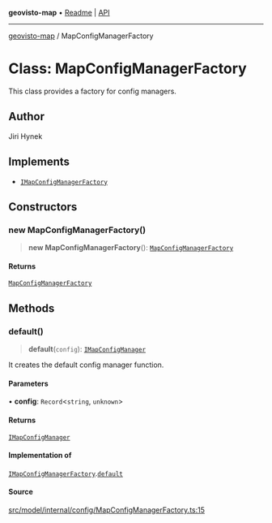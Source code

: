**geovisto-map** • [Readme](../README.md) \| [API](../globals.md)

***

[geovisto-map](../README.md) / MapConfigManagerFactory

# Class: MapConfigManagerFactory

This class provides a factory for config managers.

## Author

Jiri Hynek

## Implements

- [`IMapConfigManagerFactory`](../interfaces/IMapConfigManagerFactory.md)

## Constructors

### new MapConfigManagerFactory()

> **new MapConfigManagerFactory**(): [`MapConfigManagerFactory`](MapConfigManagerFactory.md)

#### Returns

[`MapConfigManagerFactory`](MapConfigManagerFactory.md)

## Methods

### default()

> **default**(`config`): [`IMapConfigManager`](../interfaces/IMapConfigManager.md)

It creates the default config manager function.

#### Parameters

• **config**: `Record`\<`string`, `unknown`\>

#### Returns

[`IMapConfigManager`](../interfaces/IMapConfigManager.md)

#### Implementation of

[`IMapConfigManagerFactory`](../interfaces/IMapConfigManagerFactory.md).[`default`](../interfaces/IMapConfigManagerFactory.md#default)

#### Source

[src/model/internal/config/MapConfigManagerFactory.ts:15](https://github.com/geovisto/geovisto-map/blob/e22d774889dbc28cc1ec62933ecf6bab6690f172/src/model/internal/config/MapConfigManagerFactory.ts#L15)
